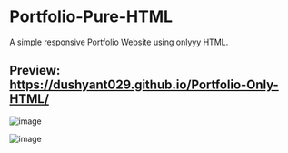 # Portfolio-Pure-HTML

A simple responsive Portfolio Website using onlyyy HTML.

## Preview: https://dushyant029.github.io/Portfolio-Only-HTML/

![image](https://user-images.githubusercontent.com/55031190/103157419-98620200-47d8-11eb-87bc-1f0813700eb5.png)

![image](https://user-images.githubusercontent.com/55031190/103156312-6f883f80-47cd-11eb-9de9-b6ad03c23e51.png)
